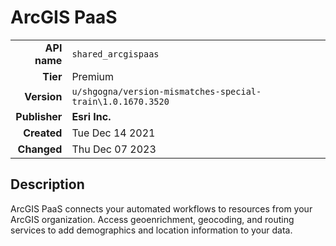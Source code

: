 # ArcGIS PaaS
| | |
|-:|-|
|**API name**|`shared_arcgispaas`|
|**Tier**|Premium|
|**Version**|`u/shgogna/version-mismatches-special-train\1.0.1670.3520`|
|**Publisher**|**Esri Inc.**|
|**Created**|Tue Dec 14 2021|
|**Changed**|Thu Dec 07 2023|

## Description
ArcGIS PaaS connects your automated workflows to resources from your ArcGIS organization. Access geoenrichment, geocoding, and routing services to add demographics and location information to your data.

